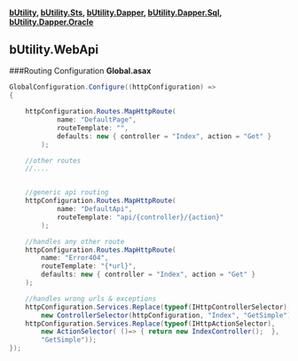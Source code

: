 #### [bUtility](../README.md), [bUtility.Sts](butility.sts.md), [bUtility.Dapper](butility.dapper.md), [bUtility.Dapper.Sql](butility.dapper.sql.md), [bUtility.Dapper.Oracle](butility.dapper.oracle.md)

## bUtility.WebApi

###Routing Configuration
**Global.asax** 
```c#
GlobalConfiguration.Configure((httpConfiguration) =>
{

    httpConfiguration.Routes.MapHttpRoute(
            name: "DefaultPage",
            routeTemplate: "",
            defaults: new { controller = "Index", action = "Get" }
        );

    //other routes
    //....


    //generic api routing
    httpConfiguration.Routes.MapHttpRoute(
            name: "DefaultApi",
            routeTemplate: "api/{controller}/{action}"
        );

    //handles any other route
    httpConfiguration.Routes.MapHttpRoute(
        name: "Error404",
        routeTemplate: "{*url}",
        defaults: new { controller = "Index", action = "Get" }
    );

    //handles wrong urls & exceptions
    httpConfiguration.Services.Replace(typeof(IHttpControllerSelector), 
        new ControllerSelector(httpConfiguration, "Index", "GetSimple"));
    httpConfiguration.Services.Replace(typeof(IHttpActionSelector), 
        new ActionSelector( ()=> { return new IndexController();  }, 
        "GetSimple"));
});

```

